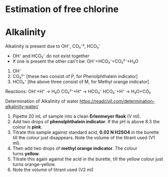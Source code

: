 # Estimation of free chlorine

# Alkalinity
Alkalinity is present due to OH⁻, CO₃⁻², HCO₃⁻ 

-   OH⁻ and HCO₃⁻ do not exist together     
-   If one is present the other can't be: OH⁻+HCO₃⁻=CO₃²⁻+H₂O


1.  OH⁻  
2.  CO₃²⁻ [these two consist of P, for Phenolphthalein indicator] 
3.  HCO₃⁻ [the above three consist of M, for Methyl orange indicator] 

Reactions:
OH⁻+H⁺ → H₂O
CO₃²⁻+H⁺ → HCO₃⁻
HCO₃⁻+H⁺ → H₂O+CO₂

Determination of Alkalinity of water
https://readcivil.com/determination-alkalinity-water/

1.  Pipette 20 mL of sample into a clean **Erlenmeyer flask** (V ml).
2.  Add two drops of **phenolphthalein indicator**. If the pH is above 8.3 the colour is **pink**.
3.  Titrate this sample against standard acid, **0.02 N H2SO4** in the burette till the colour just disappears. Note the volume of the titrant used (V1 ml).
4.  Then add two drops of **methyl orange indicator**. The colour turns **yellow**.
5.  Titrate this again against the acid in the burette, till the yellow colour just turns orange-yellow.
6.  Note the volume of titrant used (V2 ml)
